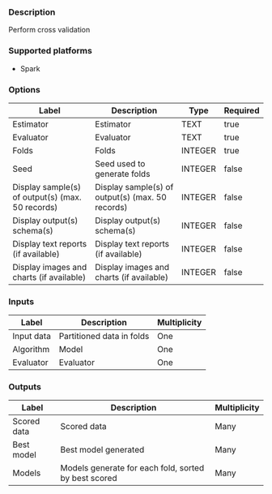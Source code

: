 ###  Description
Perform cross validation

###  Supported platforms
* Spark

###  Options
| Label | Description | Type | Required |
|---|---|---|---|
| Estimator | Estimator | TEXT | true |
| Evaluator | Evaluator | TEXT | true |
| Folds | Folds | INTEGER | true |
| Seed | Seed used to generate folds | INTEGER | false |
| Display sample(s) of output(s) (max. 50 records) | Display sample(s) of output(s) (max. 50 records) | INTEGER | false |
| Display output(s) schema(s) | Display output(s) schema(s) | INTEGER | false |
| Display text reports (if available) | Display text reports (if available) | INTEGER | false |
| Display images and charts (if available) | Display images and charts (if available) | INTEGER | false |

###  Inputs
| Label | Description | Multiplicity |
|---|---|---|
| Input data | Partitioned data in folds | One |
| Algorithm | Model | One |
| Evaluator | Evaluator | One |

###  Outputs
| Label | Description | Multiplicity |
|---|---|---|
| Scored data | Scored data | Many |
| Best model | Best model generated | Many |
| Models | Models generate for each fold, sorted by best scored | Many |
